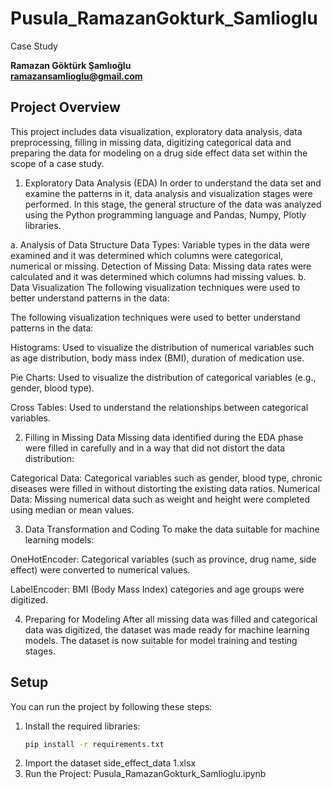 # Pusula_RamazanGokturk_Samlioglu
Case Study

**Ramazan Göktürk Şamlıoğlu**  
**ramazansamlioglu@gmail.com**

## Project Overview
This project includes data visualization, exploratory data analysis, data preprocessing, filling in missing data, digitizing categorical data and preparing the data for modeling on a drug side effect data set within the scope of a case study.

1. Exploratory Data Analysis (EDA)
In order to understand the data set and examine the patterns in it, data analysis and visualization stages were performed. In this stage, the general structure of the data was analyzed using the Python programming language and Pandas, Numpy, Plotly libraries.

a. Analysis of Data Structure
Data Types: Variable types in the data were examined and it was determined which columns were categorical, numerical or missing.
Detection of Missing Data: Missing data rates were calculated and it was determined which columns had missing values.
b. Data Visualization
The following visualization techniques were used to better understand patterns in the data:

The following visualization techniques were used to better understand patterns in the data:

Histograms: Used to visualize the distribution of numerical variables such as age distribution, body mass index (BMI), duration of medication use.

Pie Charts: Used to visualize the distribution of categorical variables (e.g., gender, blood type).

Cross Tables: Used to understand the relationships between categorical variables.

2. Filling in Missing Data
Missing data identified during the EDA phase were filled in carefully and in a way that did not distort the data distribution:

Categorical Data: Categorical variables such as gender, blood type, chronic diseases were filled in without distorting the existing data ratios.
Numerical Data: Missing numerical data such as weight and height were completed using median or mean values.

3. Data Transformation and Coding
To make the data suitable for machine learning models:

OneHotEncoder: Categorical variables (such as province, drug name, side effect) were converted to numerical values.

LabelEncoder: BMI (Body Mass Index) categories and age groups were digitized.

4. Preparing for Modeling
After all missing data was filled and categorical data was digitized, the dataset was made ready for machine learning models. The dataset is now suitable for model training and testing stages.

## Setup
You can run the project by following these steps:
1. Install the required libraries:
   ```bash
   pip install -r requirements.txt
2. Import the dataset
   side_effect_data 1.xlsx
3. Run the Project:
   Pusula_RamazanGokturk_Samlioglu.ipynb
   
